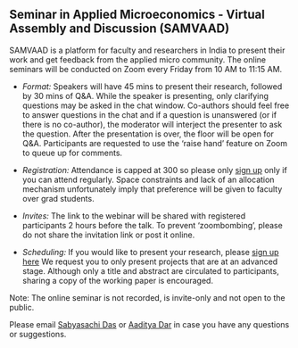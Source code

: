 ## Seminar in Applied Microeconomics - Virtual Assembly and Discussion (SAMVAAD)

SAMVAAD is a platform for faculty and researchers in India to present their work and get feedback from the applied micro community. The online seminars will be conducted on Zoom every Friday from 10 AM to 11:15 AM.

- _Format:_ Speakers will have 45 mins to present their research, followed by 30 mins of Q&A. While the speaker is presenting, only clarifying questions may be asked in the chat window. Co-authors should feel free to answer questions in the chat and if a question is unanswered (or if there is no co-author), the moderator will interject the presenter to ask the question. After the presentation is over, the floor will be open for Q&A. Participants are requested to use the ‘raise hand’ feature on Zoom to queue up for comments.

- _Registration:_ Attendance is capped at 300 so please only [sign up](https://forms.gle/JsXhRoNskxuKQuk59) only if you can attend regularly. Space constraints and lack of an allocation mechanism unfortunately imply that preference will be given to faculty over grad students. 

- _Invites:_ The link to the webinar will be shared with registered participants 2 hours before the talk. To prevent ‘zoombombing’, please do not share the invitation link or post it online.

- _Scheduling:_ If you would like to present your research, please [sign up here](https://docs.google.com/spreadsheets/d/1HdFa97ikQ3qAHz_ABNoNZpOiUIupURQCR6ydVReXD40/edit?usp=sharing) We request you to only present projects that are at an advanced stage. Although only a title and abstract are circulated to participants, sharing a copy of the working paper is encouraged. 

Note: The online seminar is not recorded, is invite-only and not open to the public. 

Please email [Sabyasachi Das](mailto:sabya.economist@gmail.com) or [Aaditya Dar](mailto:aadityadar@gmail.com) in case you have any questions or suggestions. 
